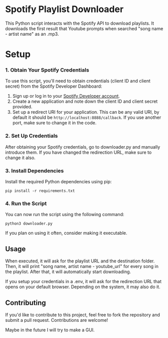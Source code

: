 # Spotify Playlist Downloader 

This Python script interacts with the Spotify API to download playlists. It downloads the first result that Youtube prompts when searched "song name - artist name" as an .mp3.

# Setup

### 1. Obtain Your Spotify Credentials

To use this script, you'll need to obtain credentials (client ID and client secret) from the Spotify Developer Dashboard:

1. Sign up or log in to your [Spotify Developer account](https://developer.spotify.com/dashboard/).
2. Create a new application and note down the client ID and client secret provided.
3. Set up a redirect URI for your application. This can be any valid URI, by default it should be `http://localhost:8888/callback`. If you use another port, make sure to change it in the code.

### 2. Set Up Credentials

After obtaining your Spotify credentials, go to downloader.py and manually introduce them. If you have changed the redirection URL, make sure to change it also.

### 3. Install Dependencies

Install the required Python dependencies using pip:

```
pip install -r requirements.txt
```

### 4. Run the Script

You can now run the script using the following command:

```
python3 downloader.py
```

If you plan on using it often, consider making it executable.

## Usage

When executed, it will ask for the playlist URL and the destination folder. Then, it will print "song name, artist name - youtube_url" for every song in the playlist.
After that, it will automatically start downloading.

If you setup your credentials in a .env, it will ask for the redirection URL that opens on your default browser. Depending on the system, it may also do it.


## Contributing

If you'd like to contribute to this project, feel free to fork the repository and submit a pull request. Contributions are welcome!

Maybe in the future I will try to make a GUI.
